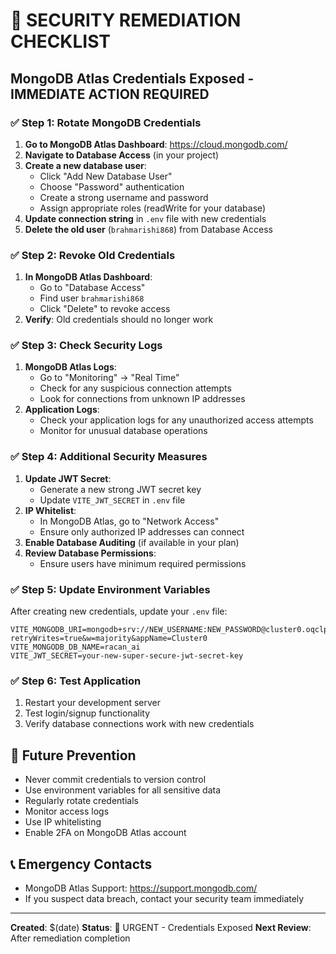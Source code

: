# 🚨 SECURITY REMEDIATION CHECKLIST

## MongoDB Atlas Credentials Exposed - IMMEDIATE ACTION REQUIRED

### ✅ Step 1: Rotate MongoDB Credentials
1. **Go to MongoDB Atlas Dashboard**: https://cloud.mongodb.com/
2. **Navigate to Database Access** (in your project)
3. **Create a new database user**:
   - Click "Add New Database User"
   - Choose "Password" authentication
   - Create a strong username and password
   - Assign appropriate roles (readWrite for your database)
4. **Update connection string** in `.env` file with new credentials
5. **Delete the old user** (`brahmarishi868`) from Database Access

### ✅ Step 2: Revoke Old Credentials
1. **In MongoDB Atlas Dashboard**:
   - Go to "Database Access"
   - Find user `brahmarishi868`
   - Click "Delete" to revoke access
2. **Verify**: Old credentials should no longer work

### ✅ Step 3: Check Security Logs
1. **MongoDB Atlas Logs**:
   - Go to "Monitoring" → "Real Time"
   - Check for any suspicious connection attempts
   - Look for connections from unknown IP addresses
2. **Application Logs**:
   - Check your application logs for any unauthorized access attempts
   - Monitor for unusual database operations

### ✅ Step 4: Additional Security Measures
1. **Update JWT Secret**:
   - Generate a new strong JWT secret key
   - Update `VITE_JWT_SECRET` in `.env` file
2. **IP Whitelist**:
   - In MongoDB Atlas, go to "Network Access"
   - Ensure only authorized IP addresses can connect
3. **Enable Database Auditing** (if available in your plan)
4. **Review Database Permissions**:
   - Ensure users have minimum required permissions

### ✅ Step 5: Update Environment Variables
After creating new credentials, update your `.env` file:

```env
VITE_MONGODB_URI=mongodb+srv://NEW_USERNAME:NEW_PASSWORD@cluster0.oqclpre.mongodb.net/?retryWrites=true&w=majority&appName=Cluster0
VITE_MONGODB_DB_NAME=racan_ai
VITE_JWT_SECRET=your-new-super-secure-jwt-secret-key
```

### ✅ Step 6: Test Application
1. Restart your development server
2. Test login/signup functionality
3. Verify database connections work with new credentials

## 🔐 Future Prevention
- Never commit credentials to version control
- Use environment variables for all sensitive data
- Regularly rotate credentials
- Monitor access logs
- Use IP whitelisting
- Enable 2FA on MongoDB Atlas account

## 📞 Emergency Contacts
- MongoDB Atlas Support: https://support.mongodb.com/
- If you suspect data breach, contact your security team immediately

---
**Created**: $(date)
**Status**: 🚨 URGENT - Credentials Exposed
**Next Review**: After remediation completion
